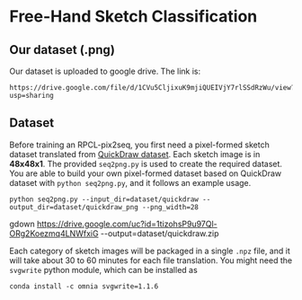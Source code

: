 # Free-Hand Sketch Classification

## Our dataset (.png)
Our dataset is uploaded to google drive. The link is:
```
https://drive.google.com/file/d/1CVu5CljixuK9mjiQUEIVjY7rlSSdRzWu/view?usp=sharing
```

## Dataset

Before training an RPCL-pix2seq, you first need a pixel-formed sketch dataset translated from [QuickDraw dataset](https://quickdraw.withgoogle.com/data). Each sketch image is in **48x48x1**. The provided `seq2png.py` is used to create the required dataset. You are able to build your own pixel-formed dataset based on QuickDraw dataset with
``python seq2png.py``, and it follows an example usage.

```
python seq2png.py --input_dir=dataset/quickdraw --output_dir=dataset/quickdraw_png --png_width=28
```



gdown https://drive.google.com/uc?id=1tizohsP9u97Ql-ORg2Koezmq4LNWfxiG --output=dataset/quickdraw.zip

Each category of sketch images will be packaged in a single `.npz` file, and it will take about 30 to 60 minutes for each file translation. You might need the `svgwrite` python module, which can be installed as

```
conda install -c omnia svgwrite=1.1.6
```